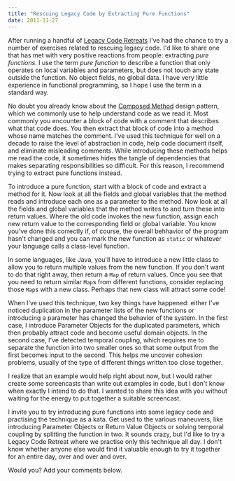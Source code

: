 ```yaml
---
title: "Rescuing Legacy Code by Extracting Pure Functions"
date: 2011-11-27
---
```

After running a handful of [Legacy Code Retreats](https://www.legacycoderetreat.org) I've had the chance to try a number of exercises related to rescuing legacy code. I'd like to share one that has met with very positive reactions from people: extracting *pure functions*. I use the term *pure function* to describe a function that only operates on local variables and parameters, but does not touch any state outside the function. No object fields, no global data. I have very little experience in functional programming, so I hope I use the term in a standard way.

No doubt you already know about the [Composed Method](https://c2.com/ppr/wiki/WikiPagesAboutRefactoring/ComposedMethod.html) design pattern, which we commonly use to help understand code as we read it. Most commonly you encounter a block of code with a comment that describes what that code does. You then extract that block of code into a method whose name matches the comment. I've used this technique for well on a decade to raise the level of abstraction in code, help code document itself, and eliminate misleading comments. While introducing these methods helps me read the code, it sometimes hides the tangle of dependencies that makes separating responsibilities so difficult. For this reason, I recommend trying to extract pure functions instead.

To introduce a pure function, start with a block of code and extract a method for it. Now look at all the fields and global variables that the method reads and introduce each one as a parameter to the method. Now look at all the fields and global variables that the method writes to and turn these into return values. Where the old code invokes the new function, assign each new return value to the corresponding field or global variable. You know you've done this correctly if, of course, the overall behhavior of the program hasn't changed and you can mark the new function as `static` or whatever your language calls a class-level function.

In some languages, like Java, you'll have to introduce a new little class to allow you to return multiple values from the new function. If you don't want to do that right away, then return a `Map` of return values. Once you see that you need to return similar `Map`s from different functions, consider replacing those `Map`s with a new class. Perhaps that new class will attract some code!

When I've used this technique, two key things have happened: either I've noticed duplication in the parameter lists of the new functions or introducing a parameter has changed the behavior of the system. In the first case, I introduce Parameter Objects for the duplicated parameters, which then probably attract code and become useful domain objects. In the second case, I've detected temporal coupling, which requires me to separate the function into two smaller ones so that some output from the first becomes input to the second. This helps me uncover cohesion problems, usually of the type of different things written too close together.

I realize that an example would help right about now, but I would rather create some screencasts than write out examples in code, but I don't know when exactly I intend to do that. I wanted to share this idea with you without waiting for the energy to put together a suitable screencast.

I invite you to try introducing pure functions into some legacy code and practising the technique as a kata. Get used to the various maneuvers, like introducing Parameter Objects or Return Value Objects or solving temporal coupling by splitting the function in two. It sounds crazy, but I'd like to try a Legacy Code Retreat where we practise only this technique all day. I don't know whether anyone else would find it valuable enough to try it together for an entire day, over and over and over.

Would you? Add your comments below.

